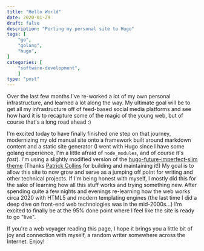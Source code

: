 ```yaml
---
title: "Hello World"
date: 2020-01-29
draft: false
description: "Porting my personal site to Hugo"
tags: [
    "go",
    "golang",
    "hugo",
]
categories: [
    "software-development",
    ]
type: "post"
---
```


Over the last few months I've re-worked a lot of my own personal
infrastructure, and learned a lot along the way. My ultimate goal will
be to get all my infrastructure off of feed-based social media
platforms and see how hard it is to recapture some of the magic of the
young web, but of course that's a long road ahead :)

I'm excited today to have finally finished one step on that journey,
modernizing my old manual site onto a framework built around markdown
content and a static site generator (I went with Hugo since I have
some golang experience, I'm a little afraid of `node_modules`, and of
course it's *fast*). I'm using a slightly modified version of the
[hugo-future-imperfect-slim
theme](https://github.com/pacollins/hugo-future-imperfect-slim)
(Thanks [Patrick Collins](https://github.com/pacollins) for building
and maintaining it!) My goal is to allow this site to now grow and
serve as a jumping off point for writing and other technical
projects. If I'm being honest with myself, I mostly did this for the
sake of learning how all this stuff works and trying something
new. After spending quite a few nights and evenings re-learning how
the web works circa 2020 with HTML5 and modern templating engines (the
last time I did a deep dive on front-end web technologies was in the
mid-2000s...) I'm excited to finally be at the 95% done point where I
feel like the site is ready to go "live".

If you're a web voyager reading this page, I hope it brings you a
little bit of joy and connection with myself, a random writer
somewhere across the Internet. Enjoy!
